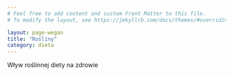 ```yaml
---
# Feel free to add content and custom Front Matter to this file.
# To modify the layout, see https://jekyllrb.com/docs/themes/#overriding-theme-defaults

layout: page-wegan
title: "Rośliny"
category: dieta
---
```


Wływ roślinnej diety na zdrowie
